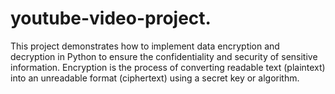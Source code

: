 # youtube-video-project.
This project demonstrates how to implement data encryption and decryption in Python to ensure the confidentiality and security of sensitive information. Encryption is the process of converting readable text (plaintext) into an unreadable format (ciphertext) using a secret key or algorithm. 
